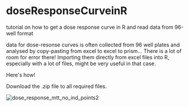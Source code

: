 # doseResponseCurveinR
tutorial on how to get a dose response curve in R and read data from 96-well format

data for dose-resonse curves is often collected from 96 well plates and analysed by copy-pasting from excel to excel to prism... There is a lot of room for error there!
Importing them directly from excel files into R, especially with a lot of files, might be very useful in that case. 

Here's how!

Download the .zip file to all required files.

![dose_response_mtt_no_ind_points2](https://user-images.githubusercontent.com/93380534/195309926-b16bafea-b5cf-4523-84ec-e5d4b8c7436b.png)
